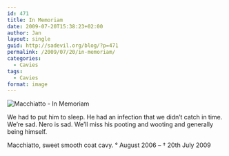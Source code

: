 ```yaml
---
id: 471
title: In Memoriam
date: 2009-07-20T15:38:23+02:00
author: Jan
layout: single
guid: http://sadevil.org/blog/?p=471
permalink: /2009/07/20/in-memoriam/
categories:
  - Cavies
tags:
  - Cavies
format: image
---
```

<img src="https://i1.wp.com/kcore.org/wp-content/uploads/2009/07/Macchiatto-InMemoriam-sm.jpg?w=80%25&#038;ssl=1" alt="Macchiatto - In Memoriam" data-recalc-dims="1" />

We had to put him to sleep. He had an infection that we didn&#8217;t catch in time. We&#8217;re sad. Nero is sad. We&#8217;ll miss his pooting and wooting and generally being himself.

Macchiatto, sweet smooth coat cavy. &deg; August 2006 &#8211; &#8224; 20th July 2009